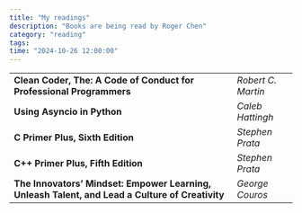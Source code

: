 ```yaml
---
title: "My readings"
description: "Books are being read by Roger Chen"
category: "reading"
tags: 
time: "2024-10-26 12:00:00"
---
```


|  |  |
|-------|--------|
| **Clean Coder, The: A Code of Conduct for Professional Programmers** | _Robert C. Martin_ |
| **Using Asyncio in Python** | _Caleb Hattingh_ |
| **C Primer Plus, Sixth Edition** | _Stephen Prata_ |
| **C++ Primer Plus, Fifth Edition** | _Stephen Prata_ |
| **The Innovators’ Mindset: Empower Learning, Unleash Talent, and Lead a Culture of Creativity** | _George Couros_ |
